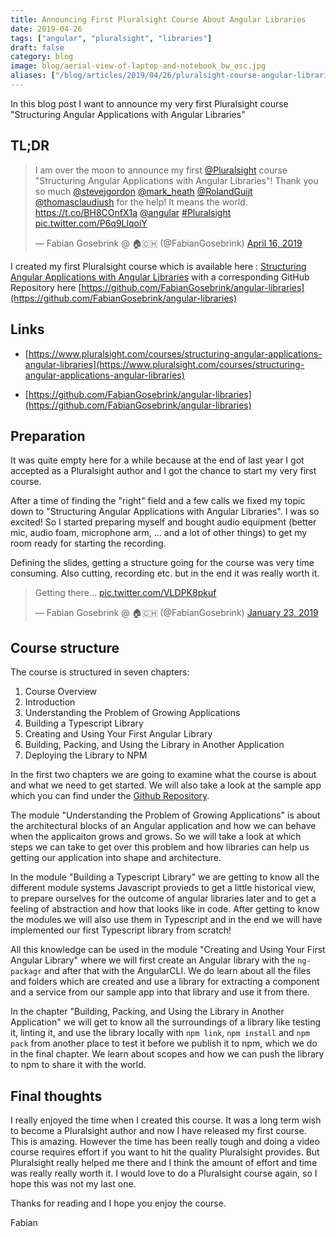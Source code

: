 ```yaml
---
title: Announcing First Pluralsight Course About Angular Libraries
date: 2019-04-26
tags: ["angular", "pluralsight", "libraries"]
draft: false
category: blog
image: blog/aerial-view-of-laptop-and-notebook_bw_osc.jpg
aliases: ["/blog/articles/2019/04/26/pluralsight-course-angular-libraries/"]
---
```


In this blog post I want to announce my very first Pluralsight course "Structuring Angular Applications with Angular Libraries"

## TL;DR

<blockquote class="twitter-tweet" data-lang="en"><p lang="en" dir="ltr">I am over the moon to announce my first <a href="https://twitter.com/pluralsight?ref_src=twsrc%5Etfw">@Pluralsight</a> course  &quot;Structuring Angular Applications with Angular Libraries&quot;! Thank you so much <a href="https://twitter.com/stevejgordon?ref_src=twsrc%5Etfw">@stevejgordon</a> <a href="https://twitter.com/mark_heath?ref_src=twsrc%5Etfw">@mark_heath</a> <a href="https://twitter.com/RolandGuijt?ref_src=twsrc%5Etfw">@RolandGuijt</a> <a href="https://twitter.com/thomasclaudiush?ref_src=twsrc%5Etfw">@thomasclaudiush</a> for the help!  It means the world. <a href="https://t.co/BH8COnfX1a">https://t.co/BH8COnfX1a</a> <a href="https://twitter.com/angular?ref_src=twsrc%5Etfw">@angular</a> <a href="https://twitter.com/hashtag/Pluralsight?src=hash&amp;ref_src=twsrc%5Etfw">#Pluralsight</a> <a href="https://t.co/P6q9LlqoiY">pic.twitter.com/P6q9LlqoiY</a></p>&mdash; Fabian Gosebrink @ 🏠🇨🇭 (@FabianGosebrink) <a href="https://twitter.com/FabianGosebrink/status/1118208188464209923?ref_src=twsrc%5Etfw">April 16, 2019</a></blockquote>
<script async src="https://platform.twitter.com/widgets.js" charset="utf-8"></script>

I created my first Pluralsight course which is available here : [Structuring Angular Applications with Angular Libraries](https://app.pluralsight.com/library/courses/structuring-angular-applications-angular-libraries/table-of-contents) with a corresponding GitHub Repository here [https://github.com/FabianGosebrink/angular-libraries](https://github.com/FabianGosebrink/angular-libraries)

## Links

- [https://www.pluralsight.com/courses/structuring-angular-applications-angular-libraries](https://www.pluralsight.com/courses/structuring-angular-applications-angular-libraries)

- [https://github.com/FabianGosebrink/angular-libraries](https://github.com/FabianGosebrink/angular-libraries)

## Preparation

It was quite empty here for a while because at the end of last year I got accepted as a Pluralsight author and I got the chance to start my very first course.

After a time of finding the "right" field and a few calls we fixed my topic down to "Structuring Angular Applications with Angular Libraries". I was so excited! So I started preparing myself and bought audio equipment (better mic, audio foam, microphone arm, ... and a lot of other things) to get my room ready for starting the recording.

Defining the slides, getting a structure going for the course was very time consuming. Also cutting, recording etc. but in the end it was really worth it.

<blockquote class="twitter-tweet" data-lang="en"><p lang="en" dir="ltr">Getting there... <a href="https://t.co/VLDPK8pkuf">pic.twitter.com/VLDPK8pkuf</a></p>&mdash; Fabian Gosebrink @ 🏠🇨🇭 (@FabianGosebrink) <a href="https://twitter.com/FabianGosebrink/status/1088110746800713728?ref_src=twsrc%5Etfw">January 23, 2019</a></blockquote>
<script async src="https://platform.twitter.com/widgets.js" charset="utf-8"></script>

## Course structure

The course is structured in seven chapters:

1. Course Overview
2. Introduction
3. Understanding the Problem of Growing Applications
4. Building a Typescript Library
5. Creating and Using Your First Angular Library
6. Building, Packing, and Using the Library in Another Application
7. Deploying the Library to NPM

In the first two chapters we are going to examine what the course is about and what we need to get started. We will also take a look at the sample app which you can find under the [Github Repository](https://github.com/FabianGosebrink/angular-libraries).

The module "Understanding the Problem of Growing Applications" is about the architectural blocks of an Angular application and how we can behave when the applicaiton grows and grows. So we will take a look at which steps we can take to get over this problem and how libraries can help us getting our application into shape and architecture.

In the module "Building a Typescript Library" we are getting to know all the different module systems Javascript provieds to get a little historical view, to prepare ourselves for the outcome of angular libraries later and to get a feeling of abstraction and how that looks like in code. After getting to know the modules we will also use them in Typescript and in the end we will have implemented our first Typescript library from scratch!

All this knowledge can be used in the module "Creating and Using Your First Angular Library" where we will first create an Angular library with the `ng-packagr` and after that with the AngularCLI. We do learn about all the files and folders which are created and use a library for extracting a component and a service from our sample app into that library and use it from there.

In the chapter "Building, Packing, and Using the Library in Another Application" we will get to know all the surroundings of a library like testing it, linting it, and use the library locally with `npm link`, `npm install` and `npm pack` from another place to test it before we publish it to npm, which we do in the final chapter. We learn about scopes and how we can push the library to npm to share it with the world.

## Final thoughts

I really enjoyed the time when I created this course. It was a long term wish to become a Pluralsight author and now I have released my first course. This is amazing. However the time has been really tough and doing a video course requires effort if you want to hit the quality Pluralsight provides. But Pluralsight really helped me there and I think the amount of effort and time was really really worth it. I would love to do a Pluralsight course again, so I hope this was not my last one.

Thanks for reading and I hope you enjoy the course.

Fabian
